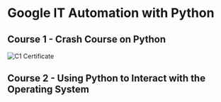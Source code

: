# Google IT Automation with Python

## Course 1 - Crash Course on Python

![C1 Certificate](https://user-images.githubusercontent.com/106895471/206601091-a698b8b8-8a1e-4baf-a6b6-d693aed0dcfa.jpg)

## Course 2 - Using Python to Interact with the Operating System
